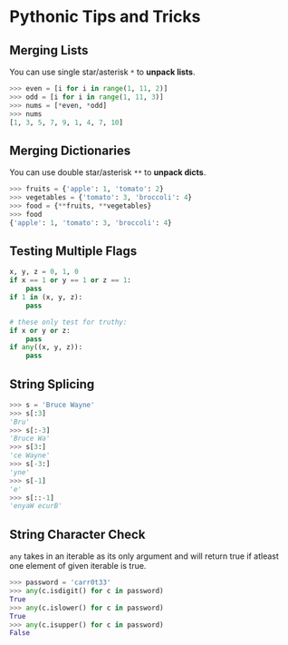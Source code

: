 # Pythonic Tips and Tricks

## Merging Lists
You can use single star/asterisk `*` to **unpack lists**.

```py
>>> even = [i for i in range(1, 11, 2)]
>>> odd = [i for i in range(1, 11, 3)]
>>> nums = [*even, *odd]
>>> nums
[1, 3, 5, 7, 9, 1, 4, 7, 10]
```

## Merging Dictionaries
You can use double star/asterisk `**` to **unpack dicts**.

```py
>>> fruits = {'apple': 1, 'tomato': 2}
>>> vegetables = {'tomato': 3, 'broccoli': 4}
>>> food = {**fruits, **vegetables}
>>> food
{'apple': 1, 'tomato': 3, 'broccoli': 4}
```

## Testing Multiple Flags
```py
x, y, z = 0, 1, 0
if x == 1 or y == 1 or z == 1:
    pass
if 1 in (x, y, z):
    pass

# these only test for truthy:
if x or y or z:
    pass
if any((x, y, z)):
    pass
```

## String Splicing
```py
>>> s = 'Bruce Wayne'
>>> s[:3]
'Bru'
>>> s[:-3]
'Bruce Wa'
>>> s[3:]
'ce Wayne'
>>> s[-3:]
'yne'
>>> s[-1]
'e'
>>> s[::-1]
'enyaW ecurB'
```

## String Character Check
`any` takes in an iterable as its only argument and will return true if atleast one element of given iterable is true.
```py
>>> password = 'carr0t33'
>>> any(c.isdigit() for c in password)
True
>>> any(c.islower() for c in password)
True
>>> any(c.isupper() for c in password)
False
```
